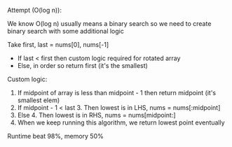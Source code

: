 Attempt (O(log n)):

We know O(log n) usually means a binary search so we need to create binary search with some additional logic

Take first, last = nums[0], nums[-1]

- If last < first then custom logic required for rotated array
- Else, in order so return first (it's the smallest)

Custom logic:

1. If midpoint of array is less than midpoint - 1 then return midpoint (it's smallest elem)
2. If midpoint - 1 < last
    3. Then lowest is in LHS, nums = nums[:midpoint]
3. Else
    4. Then lowest is in RHS, nums = nums[midpoint:]
4. When we keep running this algorithm, we return lowest point eventually

Runtime beat 98%, memory 50%